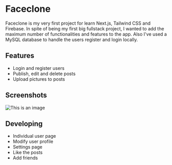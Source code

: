 # Faceclone 

Faceclone is my very first project for learn Next.js, Tailwind CSS and Firebase. In spite of being my first big fullstack project, I wanted to add the maximum number of functionalities and features to the app. Also I've used a MySQL database to handle the users register and login locally.

## Features

- Login and register users
- Publish, edit and delete posts
- Upload pictures to posts
    

## Screenshots

![This is an image](https://myoctocat.com/assets/images/base-octocat.svg)

## Developing

- Individual user page
- Modify user profile
- Settings page
- Like the posts
- Add friends
